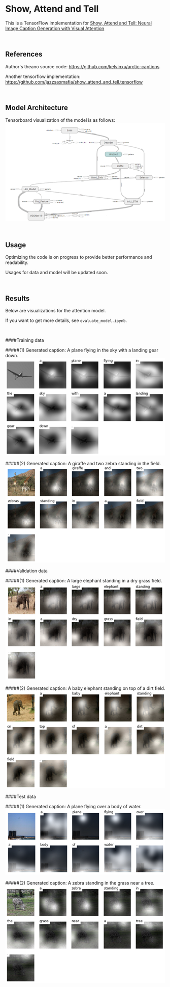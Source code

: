# Show, Attend and Tell 
This is a TensorFlow implementation for [Show, Attend and Tell: Neural Image Caption Generation with Visual Attention](http://arxiv.org/abs/1502.03044)



<br/>

## References
Author's theano source code: https://github.com/kelvinxu/arctic-captions

Another tensorflow implementation: https://github.com/jazzsaxmafia/show_attend_and_tell.tensorflow

<br/>

## Model Architecture

Tensorboard visualization of the model is as follows:
![alt text](jpg/model.jpg "model image")

<br/>

## Usage
Optimizing the code is on progress to provide better performance and readability.

Usages for data and model will be updated soon.

<br/>

## Results
Below are visualizations for the attention model.

If you want to get more details, see `evaluate_model.ipynb`. 

<br/>

####Training data

#####(1) Generated caption: A plane flying in the sky with a landing gear down.
![alt text](jpg/train2.jpg "train image")

#####(2) Generated caption: A giraffe and two zebra standing in the field.
![alt text](jpg/train.jpg "train image")

####Validation data

#####(1) Generated caption: A large elephant standing in a dry grass field.
![alt text](jpg/val.jpg "val image")

#####(2) Generated caption: A baby elephant standing on top of a dirt field.
![alt text](jpg/val2.jpg "val image")

####Test data

#####(1) Generated caption: A plane flying over a body of water.
![alt text](jpg/test.jpg "test image")

#####(2) Generated caption: A zebra standing in the grass near a tree.
![alt text](jpg/test2.jpg "test image")



